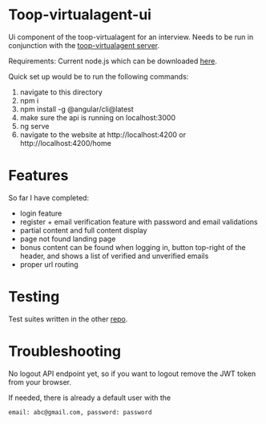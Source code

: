 # Toop-virtualagent-ui

Ui component of the toop-virtualagent for an interview. Needs to be run in conjunction with the [toop-virtualagent server](https://github.com/anton-lam/toop-virtualagent).

Requirements: Current node.js which can be downloaded [here](https://nodejs.org/en/download/current/).

Quick set up would be to run the following commands: 
1. navigate to this directory
2. npm i
3. npm install -g @angular/cli@latest
4. make sure the api is running on localhost:3000
5. ng serve 
6. navigate to the website at http://localhost:4200 or http://localhost:4200/home

# Features

So far I have completed: 
* login feature
* register + email verification feature with password and email validations 
* partial content and full content display 
* page not found landing page 
* bonus content can be found when logging in, button top-right of the header, and shows a list of verified and unverified emails
* proper url routing 

# Testing

Test suites written in the other [repo](https://github.com/anton-lam/toop-virtualagent). 

# Troubleshooting

No logout API endpoint yet, so if you want to logout remove the JWT token from your browser. 

If needed, there is already a default user with the 
```
email: abc@gmail.com, password: password
``` 


